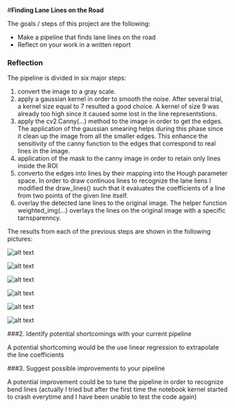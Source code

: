 #**Finding Lane Lines on the Road** 

The goals / steps of this project are the following:
* Make a pipeline that finds lane lines on the road
* Reflect on your work in a written report

### Reflection

The pipeline is divided in six major steps:

1. convert the image to a gray scale.
2. apply a gaussian kernel in order to smooth the noise. After several trial, a kernel size equal to 7 resulted a good choice. A kernel of size 9 was already too high since it caused some lost in the line representstions.
3. apply the cv2.Canny(...) method to the image in order to get the edges. The application of the gaussian smearing helps during this phase since it clean up the image from all the smaller edges. This enhance the sensitivity of the canny function to the edges that correspond to real lines in the image.
4. application of the mask to the canny image in order to retain only lines inside the ROI
5. converto the edges into lines by their mapping into the Hough parameter space. In order to draw continuos lines to recognize the lane liens I modified the draw_lines() such that it evaluates the coefficients of a line from two points of the given line itself.
6. overlay the detected lane lines to the original image. The helper function weighted_img(...) overlays the lines on the original image with a specific tarnsparenncy. 

The results from each of the previous steps are shown in the following pictures:

![alt text](https://github.com/fvmassoli/fem-CarND-LaneLines-P1/blob/master/outputs/gray_scale.png "Grayed image")

![alt text](https://github.com/fvmassoli/fem-CarND-LaneLines-P1/blob/master/outputs/blur.png "Filtered image")

![alt text](https://github.com/fvmassoli/fem-CarND-LaneLines-P1/blob/master/outputs/edges.png "Edges")

![alt text](https://github.com/fvmassoli/fem-CarND-LaneLines-P1/blob/master/outputs/edges_roi.png "ROI")

![alt text](https://github.com/fvmassoli/fem-CarND-LaneLines-P1/blob/master/outputs/lines.png "Lines")

![alt text](https://github.com/fvmassoli/fem-CarND-LaneLines-P1/blob/master/outputs/final_result.png "Pipeline final result")

###2. Identify potential shortcomings with your current pipeline

A potential shortcoming would be the use linear regression to extrapolate the line coefficients

###3. Suggest possible improvements to your pipeline

A potential improvement could be to tune the pipeline in order to recognize bend lines (actually I tried but after the first time the notebook kernel started to crash everytime and I have been unable to test the code again)
